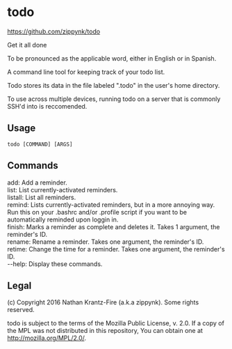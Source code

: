 # todo
https://github.com/zippynk/todo

Get it all done

To be pronounced as the applicable word, either in English or in Spanish.

A command line tool for keeping track of your todo list.

Todo stores its data in the file labeled ".todo" in the user's home directory.

To use across multiple devices, running todo on a server that is commonly SSH'd into is reccomended.

## Usage
`todo [COMMAND] [ARGS]`

## Commands
add: Add a reminder.<br/>
list: List currently-activated reminders.<br/>
listall: List all reminders.<br/>
remind: Lists currently-activated reminders, but in a more annoying way. Run this on your .bashrc and/or .profile script if you want to be automatically reminded upon loggin in.<br/>
finish: Marks a reminder as complete and deletes it. Takes 1 argument, the reminder's ID.<br/>
rename: Rename a reminder. Takes one argument, the reminder's ID.<br/>
retime: Change the time for a reminder. Takes one argument, the reminder's ID.<br/>
--help: Display these commands.

## Legal
(c) Copyright 2016 Nathan Krantz-Fire (a.k.a zippynk). Some rights reserved.

todo is subject to the terms of the Mozilla Public License, v. 2.0. If a copy of the MPL was not distributed in this repository, You can obtain one at http://mozilla.org/MPL/2.0/.

